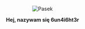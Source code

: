 <p align="center">
  <img src="https://placehold.it/500x10" alt="Pasek" />
</p>

<p align="center">
  <b>Hej, nazywam się 6un4i6ht3r</b>
</p>
